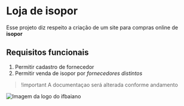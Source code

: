 # Loja de isopor

Esse projeto diz respeito a criação de um site para compras online de **isopor**

## Requisitos funcionais
1. Permitir cadastro de fornecedor
2. Permitir venda de isopor por *fornecedores distintos*

> !important
> A documentaçao será alterada conforme andamento
>
![Imagem da logo do ifbaiano](https://www.ifbaiano.edu.br/unidades/alagoinhas/wp-content/themes/Unidades2020/imagens/marca-if-baiano-bom-jesus-da-lapa.svg)
